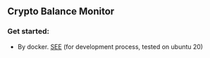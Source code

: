 ## Crypto Balance Monitor


### Get started:
- By docker. [SEE](/docs/docker-start.md) (for development process, tested on ubuntu 20) 


